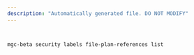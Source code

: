 ```yaml
---
description: "Automatically generated file. DO NOT MODIFY"
---
```


```bash


mgc-beta security labels file-plan-references list

```